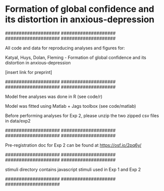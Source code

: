 # Formation of global confidence and its distortion in anxious-depression

#################### #################### #################### 
####################

All code and data for reproducing analyses and figures for:

Katyal, Huys, Dolan, Fleming - Formation of global confidence and its distortion in anxious-depression

[insert link for preprint]


#################### #################### #################### 
####################

Model free analyses was done in R (see code/r)

Model was fitted using Matlab + Jags toolbox (see code/matlab)


Before performing analyses for Exp 2, please unzip the two zipped csv files in data/exp2

#################### #################### #################### 
####################

Pre-registration doc for Exp 2 can be found at https://osf.io/2pq6y/


#################### #################### #################### 
####################

stimuli directory contains javascript stimuli used in Exp 1 and Exp 2

#################### #################### #################### 

